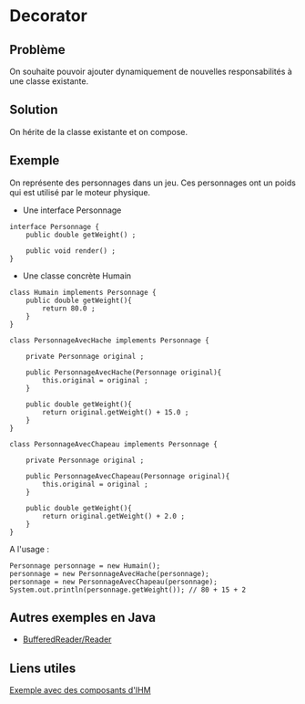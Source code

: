 # Decorator

## Problème

On souhaite pouvoir ajouter dynamiquement de nouvelles responsabilités à une classe existante.

## Solution

On hérite de la classe existante et on compose.

## Exemple

On représente des personnages dans un jeu. Ces personnages ont un poids
qui est utilisé par le moteur physique.


* Une interface Personnage

```
interface Personnage {
    public double getWeight() ;

    public void render() ;
}
```

* Une classe concrète Humain

```
class Humain implements Personnage {
    public double getWeight(){
        return 80.0 ;
    }
}

```



```
class PersonnageAvecHache implements Personnage {

    private Personnage original ;

    public PersonnageAvecHache(Personnage original){
        this.original = original ;
    }

    public double getWeight(){
        return original.getWeight() + 15.0 ;
    }
}
```


```
class PersonnageAvecChapeau implements Personnage {

    private Personnage original ;

    public PersonnageAvecChapeau(Personnage original){
        this.original = original ;
    }

    public double getWeight(){
        return original.getWeight() + 2.0 ;
    }
}
```

A l'usage :

```
Personnage personnage = new Humain();
personnage = new PersonnageAvecHache(personnage);
personnage = new PersonnageAvecChapeau(personnage);
System.out.println(personnage.getWeight()); // 80 + 15 + 2
```


## Autres exemples en Java

* [BufferedReader/Reader](https://docs.oracle.com/javase/7/docs/api/java/io/BufferedReader.html)


## Liens utiles

[Exemple avec des composants d'IHM](https://fr.wikibooks.org/wiki/Patrons_de_conception/D%C3%A9corateur#Java)
